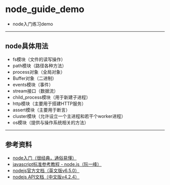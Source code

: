 # node_guide_demo
* node入门练习demo

-------
## node具体用法
- fs模块（文件的读写操作）
- path模块（路径各种方法）
- process对象（全局对象）
- Buffer对象（二进制）
- events模块（事件）
- stream接口（数据流）
- child_process模块（用于新建子进程）
- http模块（主要用于搭建HTTP服务）
- assert模块（主要用于断言）
- cluster模块（允许设立一个主进程和若干个worker进程）
- os模块（提供与操作系统相关的方法）

-------
## 参考资料
* [node入门（很经典，通俗易懂）](http://www.nodebeginner.org/index-zh-cn.html "node入门（很经典，通俗易懂）")
* [javascript标准参考教程 - node.js（阮一峰）](http://javascript.ruanyifeng.com/nodejs "javascript标准参考教程 - node.js（阮一峰）")
* [nodejs官方文档（英文版v6.5.0）](https://nodejs.org/dist/latest-v6.x/docs/api/ "nodejs官方文档（英文版v6.5.0）")
* [nodejs API文档（中文版v4.2.4）](http://nodeapi.ucdok.com/#/api/ "nodejs API文档（中文版v4.2.4）")